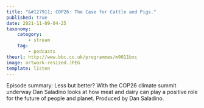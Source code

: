 ```yaml
---
title: "&#127911; COP26: The Case for Cattle and Pigs."
published: true
date: 2021-11-09-04-25
taxonomy:
    category:
        - stream
    tag:
        - podcasts
theurl: http://www.bbc.co.uk/programmes/m0011bxc
image: artwork-resized.JPEG
template: listen
---
```


Episode summary: Less but better? With the COP26 climate summit underway Dan Saladino looks at how meat and dairy can play a positive role for the future of people and planet. Produced by Dan Saladino.
